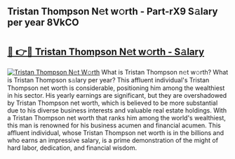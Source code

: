 ## Tristan Thompson N𝚎t w𝚘rth - Part-rX9 S𝚊lary per year 8VkCO

# <h2><a href="http://gc3q51.nevu.top/?p=Tristan+Thompson">🔗 👉🔴 Tristan Thompson N𝚎t w𝚘rth - S𝚊lary</a></h2>

[![Tristan Thompson N𝚎t W𝚘rth](https://i.imgur.com/Oavwk0R.jpeg)](http://gc3q51.nevu.top/?p=Tristan+Thompson)
What is Tristan Thompson n𝚎t w𝚘rth? What is Tristan Thompson s𝚊lary per year?
This affluent individual's Tristan Thompson net worth is considerable, positioning him among the wealthiest in his sector. His yearly earnings are significant, but they are overshadowed by Tristan Thompson net worth, which is believed to be more substantial due to his diverse business interests and valuable real estate holdings. With a Tristan Thompson net worth that ranks him among the world's wealthiest, this man is renowned for his business acumen and financial acumen. This affluent individual, whose Tristan Thompson net worth is in the billions and who earns an impressive salary, is a prime demonstration of the might of hard labor, dedication, and financial wisdom.
